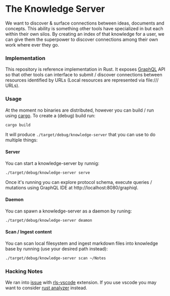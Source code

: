 # The Knowledge Server

We want to discover & surface connections between ideas, documents and concepts. This ability is something other tools have specialized in but each within their own silos. By creating an index of that knowledge for a user, we can give them the superpower to discover connections among their own work where ever they go.

### Implementation

This repository is reference implementation in Rust. It exposes [GraphQL][] API
so that other tools can interface to submit / discover connections between
resources identified by URLs (Local resources are represented via file:/// URLs).

### Usage

At the moment no binaries are distributed, however you can build / run using
[cargo][]. To create a (debug) build run:

```sh
cargo build
```

It will produce `./target/debug/knowledge-server` that you can use to do multiple
things:

#### Server

You can start a knowledge-server by runnig:

```sh
./target/debug/knowledge-server serve
```

Once it's running you can explore protocol schema, execute queries / mutations
using GraphQL IDE at http://localhost:8080/graphiql.

#### Daemon

You can spawn a knowledge-server as a daemon by runing:

```sh
./target/debug/knowledge-server deamon
```

#### Scan / Ingest content

You can scan local filesystem and ingest markdown files into knowledge base
by running (use your desired path instead):

```sh
./target/debug/knowledge-server scan ~/Notes
```

### Hacking Notes

We ran into [issue][rust-lang/rls-vscode#755] with [rls-vscode][] extension. If
you use vscode you may want to consider [rust analyzer][] instead.

[rust-lang/rls-vscode#755]: https://github.com/rust-lang/rls-vscode/issues/755
[cargo]: https://doc.rust-lang.org/cargo/ "Rust package manager"
[graphql]: https://graphql.org/ "A query language for your API"
[rls-vscode]: https://github.com/rust-lang/rls-vscode "Rust support for Visual Studio Code"
[rust analyzer]: https://rust-analyzer.github.io/
